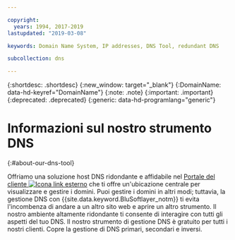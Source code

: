 ```yaml
---

copyright:
  years: 1994, 2017-2019
lastupdated: "2019-03-08"

keywords: Domain Name System, IP addresses, DNS Tool, redundant DNS

subcollection: dns

---
```



{:shortdesc: .shortdesc}
{:new_window: target="_blank"}
{:DomainName: data-hd-keyref="DomainName"}
{:note: .note}
{:important: .important}
{:deprecated: .deprecated}
{:generic: data-hd-programlang="generic"}

# Informazioni sul nostro strumento DNS
{:#about-our-dns-tool}

Offriamo una soluzione host DNS ridondante e affidabile nel [Portale del cliente ![Icona link esterno](../../icons/launch-glyph.svg "Icona link esterno")](https://control.softlayer.com/network/dns/list) che ti offre un'ubicazione centrale per visualizzare e gestire i domini. Puoi gestire i domini in altri modi; tuttavia, la gestione DNS con {{site.data.keyword.BluSoftlayer_notm}} ti evita l'incombenza di andare a un altro sito web e aprire un altro strumento. Il nostro ambiente altamente ridondante ti consente di interagire con tutti gli aspetti del tuo DNS. Il nostro strumento di gestione DNS è gratuito per tutti i nostri clienti. Copre la gestione di DNS primari, secondari e inversi.


